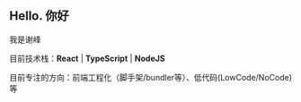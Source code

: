 ## Hello. 你好

我是谢峰

目前技术栈：**React** | **TypeScript** | **NodeJS** 

目前专注的方向：前端工程化（脚手架/bundler等）、低代码(LowCode/NoCode)等
